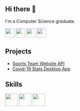 ## Hi there 👋
I'm a Computer Science graduate.

[<img src="https://img.shields.io/badge/-Resume-white?logo=googledocs&logoColor=black" alt="" height=30 />](./Resume.pdf)
[<img src="https://img.shields.io/badge/-Linkedin-white?logo=linkedin&logoColor&color=blue" alt="" height=30 />](https://linkedin.com/in/andrei-paval/)
[<img src="https://img.shields.io/badge/-Leetcode-ffae00?logo=leetcode&logoColor=black" alt="" height=30 />](https://leetcode.com/Andrei-Paval/)
[<img src="https://img.shields.io/badge/-Codeforces-orange?logo=codeforces&logoColor=0270b0" alt="" height=30 />](https://codeforces.com/profile/andre-andrei)

## Projects
- [Sports Team Website API](https://github.com/Andrei-Paval/sports-team-website-api)
- [Covid-19 Stats Desktop App](https://github.com/Andrei-Paval/covid-stats-winforms)

## Skills
<img src="https://skillicons.dev/icons?i=java,js,py,cpp,cs" height=40 />

<img src="https://skillicons.dev/icons?i=spring,express,nodejs,react,html,css" height=40 />

<img src="https://skillicons.dev/icons?i=postgres,postman,github,git,idea,vscode,visualstudio" height=40 />
<!--
**Andrei-Paval/Andrei-Paval** is a ✨ _special_ ✨ repository because its `README.md` (this file) appears on your GitHub profile.

Here are some ideas to get you started:

- 🔭 I’m currently working on ...
- 🌱 I’m currently learning ...
- 👯 I’m looking to collaborate on ...
- 🤔 I’m looking for help with ...
- 💬 Ask me about ...
- 📫 How to reach me: ...
- 😄 Pronouns: ...
- ⚡ Fun fact: ...
-->
